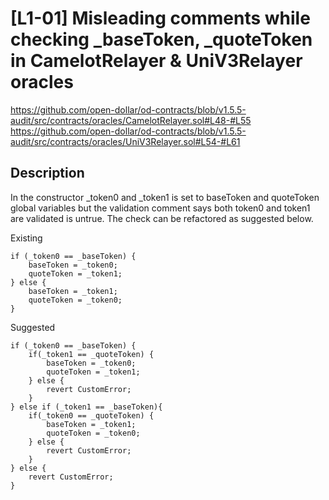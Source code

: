 # [L1-01] Misleading comments while checking _baseToken, _quoteToken in CamelotRelayer & UniV3Relayer oracles 

https://github.com/open-dollar/od-contracts/blob/v1.5.5-audit/src/contracts/oracles/CamelotRelayer.sol#L48-#L55
https://github.com/open-dollar/od-contracts/blob/v1.5.5-audit/src/contracts/oracles/UniV3Relayer.sol#L54-#L61

## Description
In the constructor _token0 and _token1 is set to baseToken and quoteToken global variables but the validation comment says both token0 and token1 are validated is untrue. The check can be refactored as suggested below.

Existing
```
if (_token0 == _baseToken) {
	baseToken = _token0;
	quoteToken = _token1;
} else {
	baseToken = _token1;
	quoteToken = _token0;
}
```

Suggested
```
if (_token0 == _baseToken) {
	if(_token1 == _quoteToken) {
		baseToken = _token0;
		quoteToken = _token1;
	} else {
		revert CustomError;
	}
} else if (_token1 == _baseToken){
	if(_token0 == _quoteToken) {
		baseToken = _token1;
		quoteToken = _token0;
	} else {
		revert CustomError;
	}
} else {
	revert CustomError;
}
```